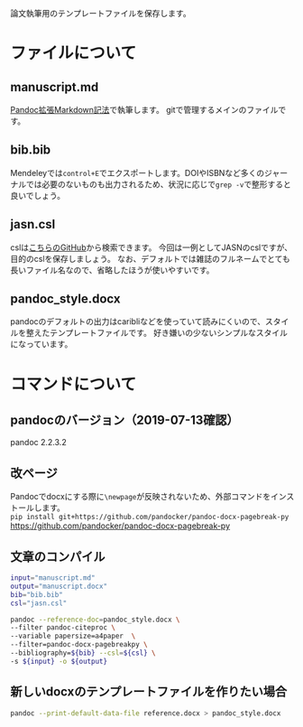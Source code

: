 論文執筆用のテンプレートファイルを保存します。

# ファイルについて
## manuscript.md
[Pandoc拡張Markdown記法](http://sky-y.github.io/site-pandoc-jp/users-guide/)で執筆します。
gitで管理するメインのファイルです。

## bib.bib
Mendeleyでは`control+E`でエクスポートします。DOIやISBNなど多くのジャーナルでは必要のないものも出力されるため、状況に応じで`grep -v`で整形すると良いでしょう。

## jasn.csl
cslは[こちらのGitHub](https://github.com/citation-style-language/styles/find/master)から検索できます。
今回は一例としてJASNのcslですが、目的のcslを保存しましょう。
なお、デフォルトでは雑誌のフルネームでとても長いファイル名なので、省略したほうが使いやすいです。

## pandoc_style.docx
pandocのデフォルトの出力はcaribliなどを使っていて読みにくいので、スタイルを整えたテンプレートファイルです。
好き嫌いの少ないシンプルなスタイルになっています。

# コマンドについて

## pandocのバージョン（2019-07-13確認）
pandoc 2.2.3.2

## 改ページ
Pandocでdocxにする際に`\newpage`が反映されないため、外部コマンドをインストールします。  
`pip install git+https://github.com/pandocker/pandoc-docx-pagebreak-py`  
https://github.com/pandocker/pandoc-docx-pagebreak-py

## 文章のコンパイル
```bash
input="manuscript.md"
output="manuscript.docx"
bib="bib.bib"
csl="jasn.csl"

pandoc --reference-doc=pandoc_style.docx \
--filter pandoc-citeproc \
--variable papersize=a4paper  \
--filter=pandoc-docx-pagebreakpy \
--bibliography=${bib} --csl=${csl} \
-s ${input} -o ${output}
```

## 新しいdocxのテンプレートファイルを作りたい場合
```bash
pandoc --print-default-data-file reference.docx > pandoc_style.docx
```

